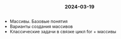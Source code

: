 <h3 style="text-align: center; padding-bottom: 14px">2024-03-19</h3>

* Массивы. Базовые понятия
* Варианты создания массивов
* Классические задачи в связке цикл for + массивы
